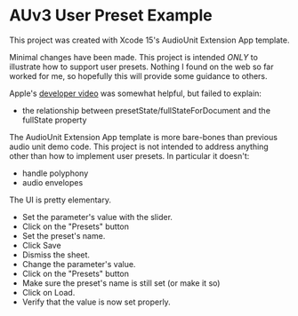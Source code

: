 # AUv3 User Preset Example

This project was created with Xcode 15's AudioUnit Extension App template. 

Minimal changes have been made. This project is intended *ONLY* to illustrate how to support user presets.
Nothing I found on the web so far worked for me, so hopefully this will provide some guidance to others. 

Apple's [developer video](https://developer.apple.com/videos/play/wwdc2019/509/) was somewhat helpful, but failed to explain:
- the relationship between presetState/fullStateForDocument and the fullState property

The AudioUnit Extension App template is more bare-bones than previous audio unit demo code.
This project is not intended to address anything other than how to implement user presets.
In particular it doesn't:
- handle polyphony
- audio envelopes

The UI is pretty elementary. 
- Set the parameter's value with the slider.
- Click on the "Presets" button
- Set the preset's name.
- Click Save
- Dismiss the sheet.
- Change the parameter's value.
- Click on the "Presets" button
- Make sure the preset's name is still set (or make it so)
- Click on Load.
- Verify that the value is now set properly.



